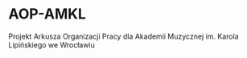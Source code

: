 # AOP-AMKL
 Projekt Arkusza Organizacji Pracy dla Akademii Muzycznej im. Karola Lipińskiego we Wrocławiu
